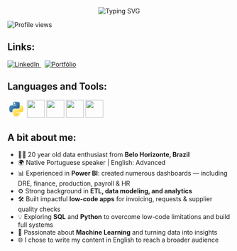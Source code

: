 <p align="center">
  <img src="https://readme-typing-svg.herokuapp.com?font=Fira+Code&pause=1000&color=2986CC&center=true&vCenter=true&width=435&lines=Data+Enthusiast;Power+BI+Specialist;Low-code+Developer;+Python+%26+SQL;Machine+Learning+Explorer" alt="Typing SVG" />
</p>

<p align="left">
  <img src="https://komarev.com/ghpvc/?username=arthursantosds&label=Profile%20views&color=0e75b6&style=flat" alt="Profile views" />
</p>

<h2 align="left">Links:</h2>

<p align="left">
  <a href="https://www.linkedin.com/in/arthur-santos-19537a336/" target="_blank">
    <img src="https://img.shields.io/badge/LinkedIn-0077B5?style=for-the-badge&logo=linkedin&logoColor=white" alt="LinkedIn">
  </a>
  &nbsp;
  <a href="https://sites.google.com/view/portfolio-power-bi-arthur/in%C3%ADcio" target="_blank">
    <img src="https://img.shields.io/badge/Portfólio-E60023?style=for-the-badge&logo=google-chrome&logoColor=white" alt="Portfólio">
  </a>
</p>

<h2 align="left">Languages and Tools:</h2>

<p align="left">
  <img src="https://raw.githubusercontent.com/devicons/devicon/master/icons/python/python-original.svg" alt="Python" width="40" height="40"/>
  <img src="https://cdn.jsdelivr.net/gh/devicons/devicon@latest/icons/azuresqldatabase/azuresqldatabase-original.svg" width="40" height="40" />      
  <img src="https://cdn.jsdelivr.net/gh/devicons/devicon@latest/icons/c/c-original.svg" width="40" height="40" />
  <img src= "https://img.icons8.com/?size=100&id=3sGOUDo9nJ4k&format=png&color=000000" width="40" height="40" /> 
  <img src= "https://img.icons8.com/?size=100&id=OU2ddOKw840K&format=png&color=000000" width="40" height="40" /> 
</p>

<h2 align="left">A bit about me:</h2>

- 👨‍💻 20 year old data enthusiast from **Belo Horizonte, Brazil**  
- 🌍 Native Portuguese speaker | English: Advanced  
- 📊 Experienced in **Power BI**: created numerous dashboards — including DRE, finance, production, payroll & HR  
- ⚙️ Strong background in **ETL, data modeling, and analytics**  
- 🛠️ Built impactful **low-code apps** for invoicing, requests & supplier quality checks  
- 💡 Exploring **SQL** and **Python** to overcome low-code limitations and build full systems  
- 🤖 Passionate about **Machine Learning** and turning data into insights  
- 🌐 I chose to write my content in English to reach a broader audience  
